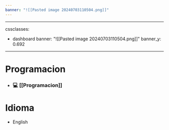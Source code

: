 ```yaml
---
banner: "![[Pasted image 20240703110504.png]]"
---
```

---
cssclasses:
  - dashboard
banner: "![[Pasted image 20240703110504.png]]"
banner_y: 0.692
---
# Programacion

- ### 💻 [[Programacion]]

# Idioma
- English






